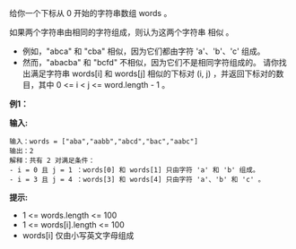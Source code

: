 给你一个下标从 0 开始的字符串数组 words 。

如果两个字符串由相同的字符组成，则认为这两个字符串 相似 。

- 例如，"abca" 和 "cba" 相似，因为它们都由字符 'a'、'b'、'c' 组成。
- 然而，"abacba" 和 "bcfd" 不相似，因为它们不是相同字符组成的。
请你找出满足字符串 words[i] 和 words[j] 相似的下标对 (i, j) ，并返回下标对的数目，其中 0 <= i < j <= word.length - 1 。

**例1：**

**输入:**
```
输入：words = ["aba","aabb","abcd","bac","aabc"]
输出：2
解释：共有 2 对满足条件：
- i = 0 且 j = 1 ：words[0] 和 words[1] 只由字符 'a' 和 'b' 组成。 
- i = 3 且 j = 4 ：words[3] 和 words[4] 只由字符 'a'、'b' 和 'c' 。 
```


**提示:**

- 1 <= words.length <= 100
- 1 <= words[i].length <= 100
- words[i] 仅由小写英文字母组成


